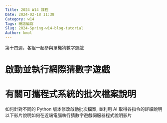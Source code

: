 ```yaml
---
Title: 2024 W14 課程
Date: 2024-02-18 11:38
Category: w14
Tags: 網誌編寫
Slug: 2024-Spring-w14-blog-tutorial
Author: kmol
---
```


第十四週，各組一起參與單機猜數字遊戲

<!-- PELICAN_END_SUMMARY -->

# 啟動並執行網際猜數字遊戲

# 有關可攜程式系統的批次檔案說明
如何針對不同的 Python 版本修改啟動批次檔案, 並利用 AI 取得各指令的詳細說明 以下影片說明如何在近端電腦執行猜數字遊戲伺服器程式說明影片